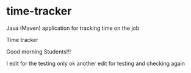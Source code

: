 # time-tracker
Java (Maven) application for tracking time on the job

Time tracker

Good morning Students!!!

I edit for the testing only ok
another edit for testing and checking
again
